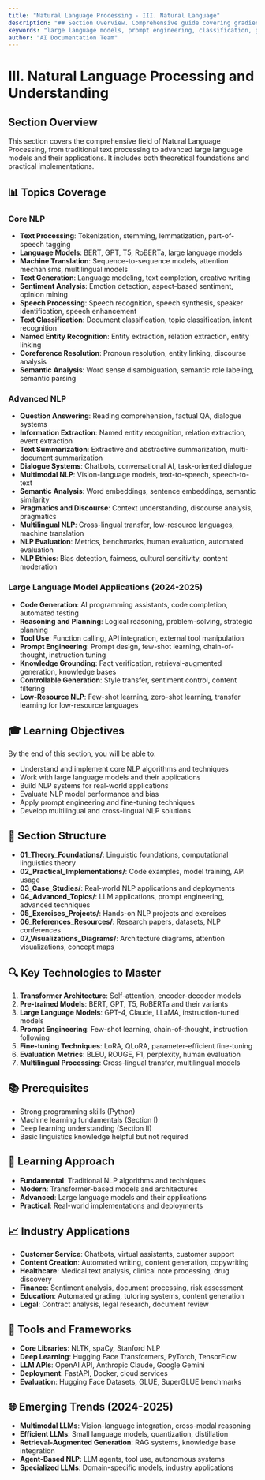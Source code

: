 ```yaml
---
title: "Natural Language Processing - III. Natural Language"
description: "## Section Overview. Comprehensive guide covering gradient descent, classification, language models, algorithms, prompt engineering. Part of AI documentation..."
keywords: "large language models, prompt engineering, classification, gradient descent, classification, language models, artificial intelligence, machine learning, AI documentation"
author: "AI Documentation Team"
---
```


# III. Natural Language Processing and Understanding

## Section Overview
This section covers the comprehensive field of Natural Language Processing, from traditional text processing to advanced large language models and their applications. It includes both theoretical foundations and practical implementations.

## 📊 Topics Coverage

### Core NLP
- **Text Processing**: Tokenization, stemming, lemmatization, part-of-speech tagging
- **Language Models**: BERT, GPT, T5, RoBERTa, large language models
- **Machine Translation**: Sequence-to-sequence models, attention mechanisms, multilingual models
- **Text Generation**: Language modeling, text completion, creative writing
- **Sentiment Analysis**: Emotion detection, aspect-based sentiment, opinion mining
- **Speech Processing**: Speech recognition, speech synthesis, speaker identification, speech enhancement
- **Text Classification**: Document classification, topic classification, intent recognition
- **Named Entity Recognition**: Entity extraction, relation extraction, entity linking
- **Coreference Resolution**: Pronoun resolution, entity linking, discourse analysis
- **Semantic Analysis**: Word sense disambiguation, semantic role labeling, semantic parsing

### Advanced NLP
- **Question Answering**: Reading comprehension, factual QA, dialogue systems
- **Information Extraction**: Named entity recognition, relation extraction, event extraction
- **Text Summarization**: Extractive and abstractive summarization, multi-document summarization
- **Dialogue Systems**: Chatbots, conversational AI, task-oriented dialogue
- **Multimodal NLP**: Vision-language models, text-to-speech, speech-to-text
- **Semantic Analysis**: Word embeddings, sentence embeddings, semantic similarity
- **Pragmatics and Discourse**: Context understanding, discourse analysis, pragmatics
- **Multilingual NLP**: Cross-lingual transfer, low-resource languages, machine translation
- **NLP Evaluation**: Metrics, benchmarks, human evaluation, automated evaluation
- **NLP Ethics**: Bias detection, fairness, cultural sensitivity, content moderation

### Large Language Model Applications (2024-2025)
- **Code Generation**: AI programming assistants, code completion, automated testing
- **Reasoning and Planning**: Logical reasoning, problem-solving, strategic planning
- **Tool Use**: Function calling, API integration, external tool manipulation
- **Prompt Engineering**: Prompt design, few-shot learning, chain-of-thought, instruction tuning
- **Knowledge Grounding**: Fact verification, retrieval-augmented generation, knowledge bases
- **Controllable Generation**: Style transfer, sentiment control, content filtering
- **Low-Resource NLP**: Few-shot learning, zero-shot learning, transfer learning for low-resource languages

## 🎓 Learning Objectives

By the end of this section, you will be able to:
- Understand and implement core NLP algorithms and techniques
- Work with large language models and their applications
- Build NLP systems for real-world applications
- Evaluate NLP model performance and bias
- Apply prompt engineering and fine-tuning techniques
- Develop multilingual and cross-lingual NLP solutions

## 📁 Section Structure

- **01_Theory_Foundations/**: Linguistic foundations, computational linguistics theory
- **02_Practical_Implementations/**: Code examples, model training, API usage
- **03_Case_Studies/**: Real-world NLP applications and deployments
- **04_Advanced_Topics/**: LLM applications, prompt engineering, advanced techniques
- **05_Exercises_Projects/**: Hands-on NLP projects and exercises
- **06_References_Resources/**: Research papers, datasets, NLP conferences
- **07_Visualizations_Diagrams/**: Architecture diagrams, attention visualizations, concept maps

## 🔍 Key Technologies to Master
1. **Transformer Architecture**: Self-attention, encoder-decoder models
2. **Pre-trained Models**: BERT, GPT, T5, RoBERTa and their variants
3. **Large Language Models**: GPT-4, Claude, LLaMA, instruction-tuned models
4. **Prompt Engineering**: Few-shot learning, chain-of-thought, instruction following
5. **Fine-tuning Techniques**: LoRA, QLoRA, parameter-efficient fine-tuning
6. **Evaluation Metrics**: BLEU, ROUGE, F1, perplexity, human evaluation
7. **Multilingual Processing**: Cross-lingual transfer, multilingual models

## 📚 Prerequisites
- Strong programming skills (Python)
- Machine learning fundamentals (Section I)
- Deep learning understanding (Section II)
- Basic linguistics knowledge helpful but not required

## 🎯 Learning Approach
- **Fundamental**: Traditional NLP algorithms and techniques
- **Modern**: Transformer-based models and architectures
- **Advanced**: Large language models and their applications
- **Practical**: Real-world implementations and deployments

## 📈 Industry Applications
- **Customer Service**: Chatbots, virtual assistants, customer support
- **Content Creation**: Automated writing, content generation, copywriting
- **Healthcare**: Medical text analysis, clinical note processing, drug discovery
- **Finance**: Sentiment analysis, document processing, risk assessment
- **Education**: Automated grading, tutoring systems, content generation
- **Legal**: Contract analysis, legal research, document review

## 🔧 Tools and Frameworks
- **Core Libraries**: NLTK, spaCy, Stanford NLP
- **Deep Learning**: Hugging Face Transformers, PyTorch, TensorFlow
- **LLM APIs**: OpenAI API, Anthropic Claude, Google Gemini
- **Deployment**: FastAPI, Docker, cloud services
- **Evaluation**: Hugging Face Datasets, GLUE, SuperGLUE benchmarks

## 🌐 Emerging Trends (2024-2025)
- **Multimodal LLMs**: Vision-language integration, cross-modal reasoning
- **Efficient LLMs**: Small language models, quantization, distillation
- **Retrieval-Augmented Generation**: RAG systems, knowledge base integration
- **Agent-Based NLP**: LLM agents, tool use, autonomous systems
- **Specialized LLMs**: Domain-specific models, industry applications